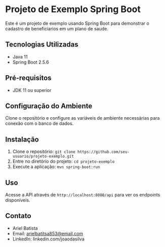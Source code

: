 # Projeto de Exemplo Spring Boot

Este é um projeto de exemplo usando Spring Boot para demonstrar o cadastro de beneficiarios em um plano de saude.

## Tecnologias Utilizadas

- Java 11
- Spring Boot 2.5.6

## Pré-requisitos

- JDK 11 ou superior

## Configuração do Ambiente

Clone o repositório e configure as variáveis de ambiente necessárias para conexão com o banco de dados.

## Instalação

1. Clone o repositório: `git clone https://github.com/seu-usuario/projeto-exemplo.git`
2. Entre no diretório do projeto: `cd projeto-exemplo`
3. Execute a aplicação: `mvn spring-boot:run`

## Uso

Acesse a API através de `http://localhost:8080/api` para ver os endpoints disponíveis.

## Contato

- Ariel Batista
- Email: arielbatitsa853@email.com
- LinkedIn: linkedin.com/joaodasilva
